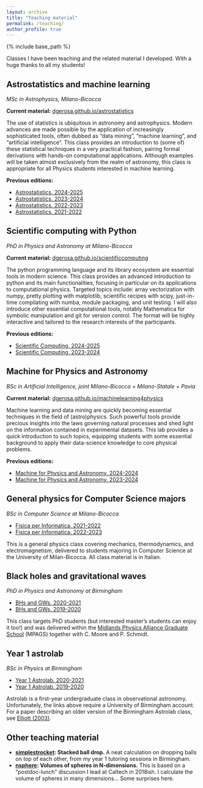 ```yaml
---
layout: archive
title: "Teaching material"
permalink: /teaching/
author_profile: true
---
```


{% include base_path %}

Classes I have been teaching and the related material I developed. With a huge thanks to all my students!

## Astrostatistics and machine learning

_MSc in Astrophysics, Milano-Bicocca_

**Current material:** [dgerosa.github.io/astrostatistics](https://dgerosa.github.io/astrostatistics)

The use of statistics is ubiquitous in astronomy and astrophysics. Modern advances are made possible by the application of increasingly sophisticated tools, often dubbed as “data mining”, “machine learning”, and “artificial intelligence”. This class provides an introduction to (some of) these statistical techniques in a very practical fashion, pairing formal derivations with hands-on computational applications. Although examples will be taken almost exclusively from the realm of astronomy, this class is appropriate for all Physics students interested in machine learning.

**Previous editions:**

- [Astrostatistics. 2024-2025](https://github.com/dgerosa/astrostatistics_bicocca_2025)
- [Astrostatistics. 2023-2024](https://github.com/dgerosa/astrostatistics_bicocca_2024)
- [Astrostatistics. 2022-2023](https://github.com/dgerosa/astrostatistics_bicocca_2023)
- [Astrostatistics. 2021-2022](https://github.com/dgerosa/astrostatistics_bicocca_2022)

## Scientific computing with Python

_PhD in Physics and Astronomy at Milano-Bicocca_

**Current material:** [dgerosa.github.io/scientificcomputing](https://dgerosa.github.io/scientificcomputing)

The python programming language and its library ecosystem are essential tools in modern science. This class provides an advanced introduction to python and its main functionalities, focusing in particular on its applications to computational physics. Targeted topics include: array vectorization with numpy, pretty plotting with matplotlib, scientific recipes with scipy, just-in-time compilating with numba, module packaging, and unit testing. I will also introduce other essential computational tools, notably Mathematica for symbolic manipulation and git for version control. The format will be highly interactive and tailored to the research interests of the participants.

**Previous editions:**

- [Scientific Computing. 2024-2025](https://github.com/dgerosa/scientificcomputing_bicocca_2024)
- [Scientific Computing. 2023-2024](https://github.com/dgerosa/scientificcomputing_bicocca_2023)

## Machine for Physics and Astronomy

_BSc in Artificial Intelligence, joint Milano-Bicocca + Milano-Statale + Pavia_

**Current material:** [dgerosa.github.io/machinelearning4physics](https://dgerosa.github.io/machinelearning4physics)

Machine learning and data mining are quickly becoming essential techniques in the field of (astro)physics. Such powerful tools provide precious insights into the laws governing natural processes and shed light on the information contained in experimental datasets. This lab provides a quick introduction to such topics, equipping students with some essential background to apply their data-science knowledge to core physical problems.

**Previous editions:**

- [Machine for Physics and Astronomy. 2024-2024](https://github.com/dgerosa/machinelearning4physics_bicocca_2025)
- [Machine for Physics and Astronomy. 2023-2024](https://github.com/dgerosa/machinelearning4physics_bicocca_2024)

## General physics for Computer Science majors

_BSc in Computer Science at Milano-Bicocca_

- [Fisica per Informatica. 2021-2022](https://elearning.unimib.it/course/view.php?id=40253)
- [Fisica per Informatica. 2022-2023](https://elearning.unimib.it/course/view.php?id=46377)

This is a general physics class covering mechanics, thermodynamics, and electromagnetism, delivered to students majoring in Computer Science at the University of Milan-Bicocca. All class material is in Italian.

## Black holes and gravitational waves

_PhD in Physics and Astronomy at Birmingham_

- [BHs and GWs. 2020-2021](https://github.com/dgerosa/mpags_blackholesgravitationalwaves/tree/master)
- [BHs and GWs. 2019-2020](https://github.com/dgerosa/mpags_blackholesgravitationalwaves/tree/2019-2020)

This class targets PhD students (but interested master’s students can enjoy it too!) and was delivered within the [Midlands Physics Alliance Graduate School](https://warwick.ac.uk/fac/sci/physics/mpags) (MPAGS) together with C. Moore and P. Schmidt.

## Year 1 astrolab

_BSc in Physics at Birmingham_

- [Year 1 Astrolab. 2020-2021](https://canvas.bham.ac.uk/courses/51751)
- [Year 1 Astrolab. 2019-2020](https://canvas.bham.ac.uk/courses/39797)

Astrolab is a first-year undergraduate class in observational astronomy. Unfortunately, the links above require a University of Birmingham account. For a paper describing an older version of the Birmingham Astrolab class, see [Elliott (2003)](https://iopscience.iop.org/article/10.1088/0143-0807/24/2/307).

## Other teaching material

- **[simplestrocket](/simplestrocket/): Stacked ball drop.** A neat calculation on dropping balls on top of each other, from my year 1 tutoring sessions in Birmingham.
- **[nsphere](/nsphere/): Volumes of spheres in N-dimensions.** This is based on a “postdoc-lunch” discussion I lead at Caltech in 2018ish. I calculate the volume of spheres in many dimensions... Some surprises here.
